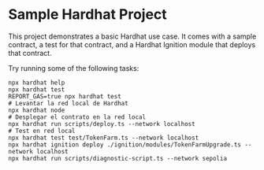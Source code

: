 # Sample Hardhat Project

This project demonstrates a basic Hardhat use case. It comes with a sample contract, a test for that contract, and a Hardhat Ignition module that deploys that contract.

Try running some of the following tasks:

```shell
npx hardhat help
npx hardhat test
REPORT_GAS=true npx hardhat test
# Levantar la red local de Hardhat
npx hardhat node
# Desplegar el contrato en la red local
npx hardhat run scripts/deploy.ts --network localhost
# Test en red local
npx hardhat test test/TokenFarm.ts --network localhost
npx hardhat ignition deploy ./ignition/modules/TokenFarmUpgrade.ts --network localhost
npx hardhat run scripts/diagnostic-script.ts --network sepolia
```
